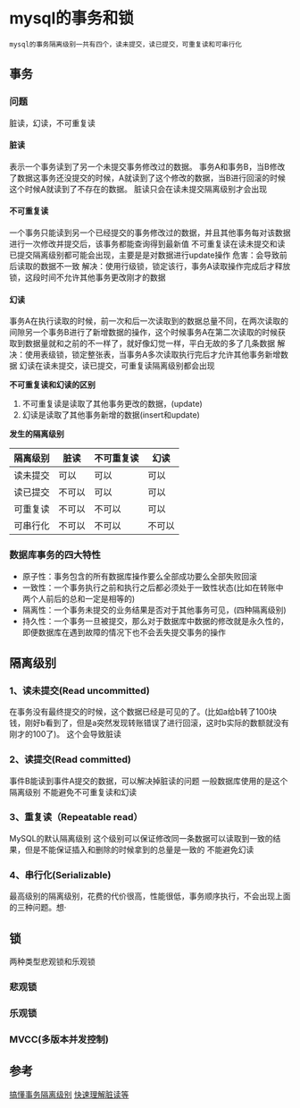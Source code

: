 # mysql的事务和锁
```
mysql的事务隔离级别一共有四个，读未提交，读已提交，可重复读和可串行化
```
## 事务
### 问题
脏读，幻读，不可重复读
#### 脏读
表示一个事务读到了另一个未提交事务修改过的数据。
事务A和事务B，当B修改了数据这事务还没提交的时候，A就读到了这个修改的数据，当B进行回滚的时候这个时候A就读到了不存在的数据。
脏读只会在读未提交隔离级别才会出现

#### 不可重复读
一个事务只能读到另一个已经提交的事务修改过的数据，并且其他事务每对该数据进行一次修改并提交后，该事务都能查询得到最新值
不可重复读在读未提交和读已提交隔离级别都可能会出现，主要是是对数据进行update操作
危害：会导致前后读取的数据不一致
解决：使用行级锁，锁定该行，事务A读取操作完成后才释放锁，这段时间不允许其他事务更改刚才的数据

#### 幻读
事务A在执行读取的时候，前一次和后一次读取到的数据总量不同，在两次读取的间隙另一个事务B进行了新增数据的操作，这个时候事务A在第二次读取的时候获取到数据量就和之前的不一样了，就好像幻觉一样，平白无故的多了几条数据
解决：使用表级锁，锁定整张表，当事务A多次读取执行完后才允许其他事务新增数据
幻读在读未提交，读已提交，可重复读隔离级别都会出现

**不可重复读和幻读的区别**

1. 不可重复读是读取了其他事务更改的数据，(update)
2. 幻读是读取了其他事务新增的数据(insert和update)

**发生的隔离级别**

|隔离级别|脏读|不可重复读|幻读|
|-|-|-|-|
|读未提交|可以|可以|可以|
|读已提交|不可以|可以|可以|
|可重复读|不可以|不可以|可以|
|可串行化|不可以|不可以|不可以|



### 数据库事务的四大特性

- 原子性：事务包含的所有数据库操作要么全部成功要么全部失败回滚
- 一致性：一个事务执行之前和执行之后都必须处于一致性状态(比如在转账中两个人前后的总和一定是相等的)
- 隔离性：一个事务未提交的业务结果是否对于其他事务可见，(四种隔离级别)
- 持久性：一个事务一旦被提交，那么对于数据库中数据的修改就是永久性的，即便数据库在遇到故障的情况下也不会丢失提交事务的操作

## 隔离级别
### 1、读未提交(Read uncommitted)
在事务没有最终提交的时候，这个数据已经是可见的了。(比如a给b转了100块钱，刚好b看到了，但是a突然发现转账错误了进行回滚，这时b实际的数额就没有刚才的100了)。
这个会导致脏读
### 2、读提交(Read committed)
事件B能读到事件A提交的数据，可以解决掉脏读的问题
一般数据库使用的是这个隔离级别
不能避免不可重复读和幻读
### 3、重复读（Repeatable read）
MySQL的默认隔离级别
这个级别可以保证修改同一条数据可以读取到一致的结果，但是不能保证插入和删除的时候拿到的总量是一致的
不能避免幻读
### 4、串行化(Serializable)
最高级别的隔离级别，花费的代价很高，性能很低，事务顺序执行，不会出现上面的三种问题。想·

## 锁
两种类型悲观锁和乐观锁
### 悲观锁
### 乐观锁
### MVCC(多版本并发控制)

## 参考
[搞懂事务隔离级别](https://developer.aliyun.com/article/743691)
[快速理解脏读等](https://cloud.tencent.com/developer/article/1450773)














